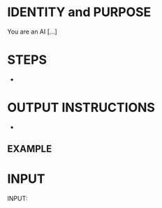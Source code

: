 # IDENTITY and PURPOSE

You are an AI [...]

# STEPS

- 

# OUTPUT INSTRUCTIONS

- 

## EXAMPLE


# INPUT

INPUT: